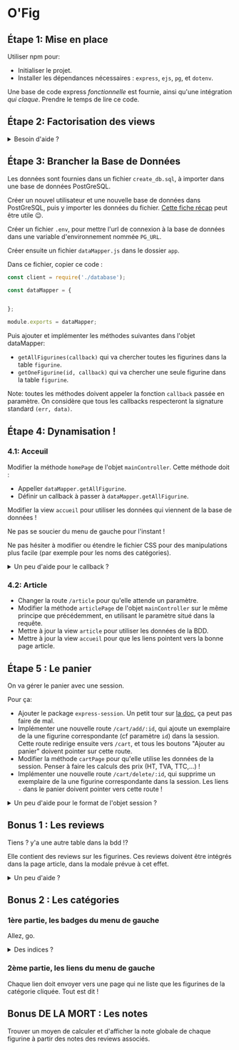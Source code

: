 # O'Fig

## Étape 1: Mise en place

Utiliser npm pour:
- Initialiser le projet.
- Installer les dépendances nécessaires : `express`, `ejs`, `pg`, et `dotenv`.

Une base de code express _fonctionnelle_ est fournie, ainsi qu'une intégration _qui claque_. Prendre le temps de lire ce code.

## Étape 2: Factorisation des views

<details>
<summary>Besoin d'aide ?</summary>

- Créer un dossier `views` dans le dossier `app`, y copier les fichiers html fournis en les renommant en `.ejs`.
- Faire les réglages de express pour utiliser EJS et le bon dossier de views.
- Créer les fichiers `header.ejs`, `footer.ejs` et `leftMenu.ejs`, y mettre le code HTML factorisable, et inclure ces fichiers dans les autres views.
- Ne pas oublier la div modale dans la page article !
- Modifier les méthodes des controllers pour utiliser les views ejs.
- On peut aussi choisir de séparer le "menu de gauche".

</details>

## Étape 3: Brancher la Base de Données

Les données sont fournies dans un fichier `create_db.sql`, à importer dans une base de données PostGreSQL. 

Créer un nouvel utilisateur et une nouvelle base de données dans PostGreSQL, puis y importer les données du fichier. [Cette fiche récap](https://github.com/O-clock-Alumni/fiches-recap/blob/master/bdd/confg-postgres.md#création-dun-utilisateur-et-dune-base-de-données) peut être utile :wink:.

Créer un fichier `.env`, pour mettre l'url de connexion à la base de données dans une variable d'environnement nommée `PG_URL`.

Créer ensuite un fichier `dataMapper.js` dans le dossier `app`.

Dans ce fichier, copier ce code : 
```javascript
const client = require('./database');

const dataMapper = {


};

module.exports = dataMapper;
```

Puis ajouter et implémenter les méthodes suivantes dans l'objet dataMapper: 
- `getAllFigurines(callback)` qui va chercher toutes les figurines dans la table `figurine`.
- `getOneFigurine(id, callback)` qui va chercher une seule figurine dans la table `figurine`.


Note: toutes les méthodes doivent appeler la fonction `callback` passée en paramètre. On considère que tous les callbacks respecteront la signature standard `(err, data)`.

## Étape 4: Dynamisation !

### 4.1: Acceuil

Modifier la méthode `homePage` de l'objet `mainController`. Cette méthode doit : 
- Appeller `dataMapper.getAllFigurine`.
- Définir un callback à passer à `dataMapper.getAllFigurine`.

Modifier la view `accueil` pour utiliser les données qui viennent de la base de données !

Ne pas se soucier du menu de gauche pour l'instant !

Ne pas hésiter à modifier ou étendre le fichier CSS pour des manipulations plus facile (par exemple pour les noms des catégories).

<details>
<summary>Un peu d'aide pour le callback ?</summary>

- si on a une erreur, on la log, et on renvoie une page d'erreur. (on on affiche directement l'erreur dans le navigateur, à vous de voir)
- sinon, on affiche une view en lui passant un paramètre.
- et c'est tout :wink:.
</details>

### 4.2: Article

- Changer la route `/article` pour qu'elle attende un paramètre.
- Modifier la méthode `articlePage` de l'objet `mainController` sur le même principe que précédemment, en utilisant le paramètre situé dans la requête.
- Mettre à jour la view `article` pour utiliser les données de la BDD.
- Mettre à jour la view `accueil` pour que les liens pointent vers la bonne page article.

## Étape 5 : Le panier

On va gérer le panier avec une session.

Pour ça:
- Ajouter le package `express-session`. Un petit tour sur [la doc](https://www.npmjs.com/package/express-session), ça peut pas faire de mal.
- Implémenter une nouvelle route `/cart/add/:id`, qui ajoute un exemplaire de la une figurine correspondante (cf paramètre `id`) dans la session. Cette route redirige ensuite vers `/cart`, et tous les boutons "Ajouter au panier" doivent pointer sur cette route.
- Modifier la méthode `cartPage` pour qu'elle utilise les données de la session. Penser à faire les calculs des prix (HT, TVA, TTC,...) !
- Implémenter une nouvelle route `/cart/delete/:id`, qui supprime un exemplaire de la une figurine correspondante dans la session. Les liens `-` dans le panier doivent pointer vers cette route !


<details>
<summary>Un peu d'aide pour le format de l'objet session ?</summary>

Pour rappel, la session est dans `request.session`. C'est un objet comme un autre, donc on peut lui rajouter des propriétés !

On pourrait donc ajouter une propriété `cart`, qui pourrait être lui même un objet. Les propriétés de cette objet représenterait les id des figurines, et les valeurs correspondantes au nombre de figurine voulues.
Ce qui donnerait, par exemple : 
```javascript
request.session.cart = {
  "1": 1,
  "4": 2
};
```

Attention, c'est UNE possibilité ! Il y en a d'autres, et probablement des plus simples ! A vous de chercher, de jouer avec, et de trouver ce qui convient le mieux! 
</details>

## Bonus 1 : Les reviews

Tiens ? y'a une autre table dans la bdd !? 

Elle contient des reviews sur les figurines. Ces reviews doivent être intégrés dans la page article, dans la modale prévue à cet effet.

<details>
<summary>Un peu d'aide ?</summary>

Non. C'est un bonus, alors pas d'aide ! :wink: 
</details>

## Bonus 2 : Les catégories

### 1ère partie, les badges du menu de gauche

Allez, go.

<details>
<summary>Des indices ?</summary>

- Écrire une requête dans dataMapper pour récupérer _le nombre de figurines_ de chaque produit.
- Appeler cette requête dans toutes les pages ou on en a besoin !
</details>

### 2ème partie, les liens du menu de gauche

Chaque lien doit envoyer vers une page qui ne liste que les figurines de la catégorie cliquée. Tout est dit !

## Bonus DE LA MORT : Les notes

Trouver un moyen de calculer et d'afficher la note globale de chaque figurine à partir des notes des reviews associés.
